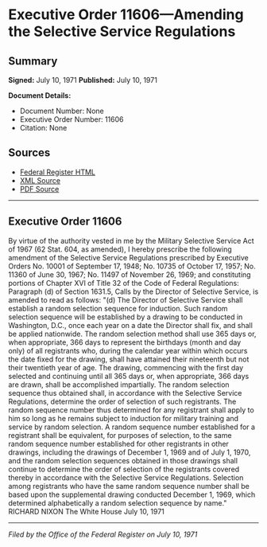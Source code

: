 # Executive Order 11606—Amending the Selective Service Regulations

## Summary

**Signed:** July 10, 1971
**Published:** July 10, 1971

**Document Details:**
- Document Number: None
- Executive Order Number: 11606
- Citation: None

## Sources
- [Federal Register HTML](https://www.presidency.ucsb.edu/documents/executive-order-11606-amending-the-selective-service-regulations)
- [XML Source](None)
- [PDF Source](None)

---

## Executive Order 11606

By virtue of the authority vested in me by the Military Selective Service Act of 1967 (62 Stat. 604, as amended), I hereby prescribe the following amendment of the Selective Service Regulations prescribed by Executive Orders No. 10001 of September 17, 1948; No. 10735 of October 17, 1957; No. 11360 of June 30, 1967; No. 11497 of November 26, 1969; and constituting portions of Chapter XVI of Title 32 of the Code of Federal Regulations:
Paragraph (d) of Section 1631.5, Calls by the Director of Selective Service, is amended to read as follows:
"(d) The Director of Selective Service shall establish a random selection sequence for induction. Such random selection sequence will be established by a drawing to be conducted in Washington, D.C., once each year on a date the Director shall fix, and shall be applied nationwide. The random selection method shall use 365 days or, when appropriate, 366 days to represent the birthdays (month and day only) of all registrants who, during the calendar year within which occurs the date fixed for the drawing, shall have attained their nineteenth but not their twentieth year of age. The drawing, commencing with the first day selected and continuing until all 365 days or, when appropriate, 366 days are drawn, shall be accomplished impartially. The random selection sequence thus obtained shall, in accordance with the Selective Service Regulations, determine the order of selection of such registrants. The random sequence number thus determined for any registrant shall apply to him so long as he remains subject to induction for military training and service by random selection. A random sequence number established for a registrant shall be equivalent, for purposes of selection, to the same random sequence number established for other registrants in other drawings, including the drawings of December 1, 1969 and of July 1, 1970, and the random selection sequences obtained in those drawings shall continue to determine the order of selection of the registrants covered thereby in accordance with the Selective Service Regulations. Selection among registrants who have the same random sequence number shall be based upon the supplemental drawing conducted December 1, 1969, which determined alphabetically a random selection sequence by name."
RICHARD NIXON
The White House
July 10, 1971

---

*Filed by the Office of the Federal Register on July 10, 1971*
